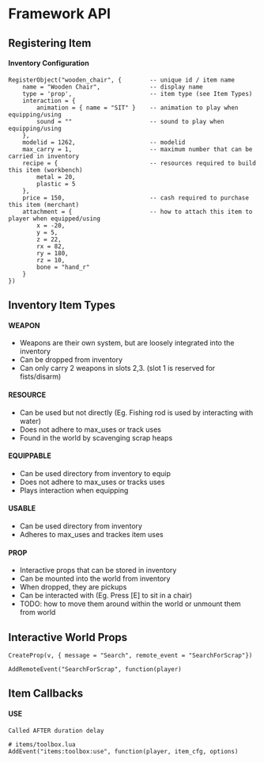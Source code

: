 # Framework API

## Registering Item

#### Inventory Configuration


```
RegisterObject("wooden_chair", {        -- unique id / item name
    name = "Wooden Chair",              -- display name
    type = 'prop',                      -- item type (see Item Types)
    interaction = {
        animation = { name = "SIT" }    -- animation to play when equipping/using
        sound = ""                      -- sound to play when equipping/using
    },
    modelid = 1262,                     -- modelid
    max_carry = 1,                      -- maximum number that can be carried in inventory
    recipe = {                          -- resources required to build this item (workbench)
        metal = 20,
        plastic = 5
    },
    price = 150,                        -- cash required to purchase this item (merchant)
    attachment = {                      -- how to attach this item to player when equipped/using
        x = -20, 
        y = 5, 
        z = 22, 
        rx = 82, 
        ry = 180, 
        rz = 10, 
        bone = "hand_r" 
    }
})
```

## Inventory Item Types

#### WEAPON
- Weapons are their own system, but are loosely integrated into the inventory
- Can be dropped from inventory
- Can only carry 2 weapons in slots 2,3.  (slot 1 is reserved for fists/disarm)

#### RESOURCE
- Can be used but not directly (Eg. Fishing rod is used by interacting with water)
- Does not adhere to max_uses or track uses
- Found in the world by scavenging scrap heaps

#### EQUIPPABLE
- Can be used directory from inventory to equip
- Does not adhere to max_uses or tracks uses
- Plays interaction when equipping

#### USABLE
- Can be used directory from inventory
- Adheres to max_uses and trackes item uses

#### PROP
- Interactive props that can be stored in inventory
- Can be mounted into the world from inventory
- When dropped, they are pickups
- Can be interacted with (Eg. Press [E] to sit in a chair)
- TODO: how to move them around within the world or unmount them from world

## Interactive World Props

```
CreateProp(v, { message = "Search", remote_event = "SearchForScrap"})
```

```
AddRemoteEvent("SearchForScrap", function(player)
```

## Item Callbacks

#### USE

```
Called AFTER duration delay

# items/toolbox.lua
AddEvent("items:toolbox:use", function(player, item_cfg, options)
```
